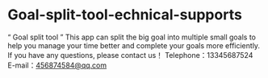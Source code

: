# Goal-split-tool-echnical-supports
“ Goal split tool ” This app can split the big goal into multiple small goals to help you manage your time better and complete your goals more efficiently.
If you have any questions, please contact us！
Telephone：13345687524 E-mail：456874584@qq.com
